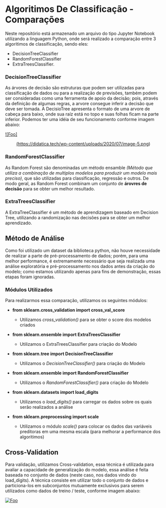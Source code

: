 # Algoritimos De Classificação - Comparações
  Neste repositório está armazenado um arquivo do tipo Jupyter Notebook utilizando a linguagem Python, onde será realizado a comparação entre 3 algoritimos de classificação, sendo eles:  
  
  * DecisionTreeClassifier 
  * RandomForestClassifier 
  * ExtraTreesClassifier.

### DecisionTreeClassifier
  As árvores de decisão são estruturas que podem ser utilizadas para classificação de dados ou para a realização de previsões, também podem ser consideradas como uma ferramenta de apoio da decisão; pois, através da definição de algumas regras, a arvore consegue inferir a decisão que deve ser tomada. A DecisioTree apresenta o formato de uma arvore de cabeça para baixo, onde sua raíz está no topo e suas folhas ficam na parte inferior. Podemos ter uma idéia de seu funcionamento conforme imagem abaixo:
  
<a href="http://google.com.au/" rel="some text">![Foo]<p align="center">(https://didatica.tech/wp-content/uploads/2020/07/image-5.png)</p></a>





### RandomForestClassifier
  As Random Forest são denominadas um método ensamble *(Método que utiliza a combinação de multiplos modelos para produzir um modelo mais preciso)*, que são utilizadas para classificação, regressão e outros. De modo geral, as Random Forest combinam um conjunto de **árovres de decisão** para se obter um melhor resultado.
  
  
### ExtraTreesClassifier
  A ExtraTreeClassifier é um método de aprendizagem baseado em Decision Tree, utilizando a randomização nas decisões para se obter um melhor aprendizado.


## Método de Análise
  Como foi utilizado um dataset da biblioteca python, não houve necessidade de realizar a parte de pré-processamento de dados; porém, para uma melhor performance, é extremamente necessário que seja realizada uma análise exploratória e pré-processamento nos dados antes da criação do modelo; como estamos utilizando apenas para fins de demonstração, essas etapas foram ignoradas.

### Módulos Utilizados
  Para realizarmos essa comparação, utilizamos os seguintes módulos:
* **from sklearn.cross_validation import cross_val_score**
    * Utilizamos *cross_validation()* para se obter o score dos modelos criados
      
* **from sklearn.ensemble import ExtraTreesClassifier**
    * Utilizamos o ExtraTreesClassifier para criação do Modelo
      
* **from sklearn.tree import DecisionTreeClassifier**
    * Utilizamos o  *DecisionTreeClassifier()* para criação do Modelo
      
* **from sklearn.ensemble import RandomForestClassifier**
    * Utilizamos o *RandomForestClassifier()* para criação do Modelo
      
* **from sklearn.datasets import load_digits**
    * Utilizamos o *load_digits()* para carregar os dados sobre os quais serão realizados a análise
      
* **from sklearn.preprocessing import scale**
    * Utilizamos o módulo *scale()* para colocar os dados das variáveis preditoras em uma mesma escala (para melhorar a performance dos algoritimos)
 
## Cross-Validation
  Para validação, utilizamos Cross-validation, essa técnica  é utilizada para avaliar a capacidade de generalização do modelo, essa análise é feita baseada no conjunto de dados (neste caso, nos dados vindo do load_digits).
  A técnica consiste em utilizar todo o conjunto de dados e particiona-los em subconjuntos mutuamente exclusivos para serem utilizados como dados de treino / teste, conforme imagem abaixo:

<a href="http://google.com.au/" rel="some text">![Foo](https://www.mltut.com/wp-content/uploads/2020/05/cross-validation.png)</a>
